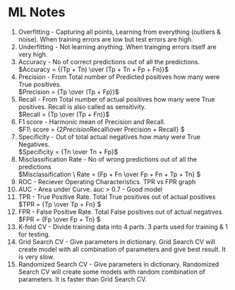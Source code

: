 # ML Notes
1. Overfitting - Capturing all points, Learning from everything (outliers & noise). When training errors are low but test errors are high.
2. Underfitting - Not learning anything. When trainging errors itself are very high.
3. Accuracy - No of correct predictions out of all the predictions.<br>
 $Accuracy = {(Tp + Tn) \over (Tp + Tn + Fp + Fn)}$
4. Precision - From Total number of Predicted positives how many were True positives.<br>
 $Precision = {Tp \over (Tp + Fp)}$
5. Recall - From Total number of actual positives how many were True positives. Recall is also called as sensitivity.<br>
$Recall = {Tp \over (Tp + Fn)}$
6. F1 score - Harmonic mean of Precision and Recall.<br>
    $F1\ score = {2*Precision*Recall\over Precision + Recall} $
7. Specificity - Out of total actual negatives how many were True Negatives.<br>
    $Specificity = {Tn \over Tn + Fp}$
8. Misclassification Rate - No of wrong predictions out of all the predictions<br>
    $Misclassification \  Rate = {Fp + Fn \over Fp + Fn + Tp + Tn} $
9. ROC - Reciever Operating Characteristics. TPR vs FPR graph
10. AUC - Area under Curve. auc > 0.7 - Good model
11. TPR - True Positive Rate. Total True positives out of actual positives<br>
        $TPR = {Tp \over Tp + Fn} $
12. FPR - False Positive Rate. Total False positives out of actual negatives.<br>
        $FPR = {Fp \over Fp + Tn} $
13. K-fold CV - Divide training data into 4 parts. 3 parts used for training & 1 for testing.<br>
14. Grid Search CV - Give parameters in dictionary. Grid Search CV will create model with all combination of parameters and give best result. It is very slow.
15. Randomized Search CV - Give parameters in dictionary. Randomized Search CV will create some models with random combination of parameters. It is faster than Grid Search CV.